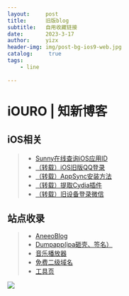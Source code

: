 ```yaml
---
layout:     post
title:      旧版blog
subtitle:   自用收藏链接
date:       2023-3-17
author:     yizx
header-img: img/post-bg-ios9-web.jpg
catalog: 	 true
tags:
    - line
    
---
```

# iOURO | 知新博客  

## iOS相关  
> - [Sunny在线查询iOS应用ID](https://tools.lancely.tech/apple/app-search)  
> - [（转载）iOS旧版QQ登录](https://ouroooo.github.io/iOSloginQQ.html)  
> - [（转载）AppSync安装方法](https://ouroooo.github.io/AppSync.docx)  
> - [（转载）提取Cydia插件](https://ouroooo.github.io/cydiadeb.html)  
> - [（转载）旧设备登录微信](https://ouroooo.github.io/loginwx.html) 
  
##  站点收录  
> - [AneeoBlog](https://aneeo.com)  
> - [Dumpapp(ipa砸壳、签名）](http://www.dumpapp.com)  
> - [音乐播放器](https://music.xfyun.club/)  
> - [免费二级域名](https://dns.liusui.ga/)  
> - [工具页](https://nav.iculture.cc/)
  
![](https://q2.qlogo.cn/headimg_dl?dst_uin=2559275568&amp;spec=100)
